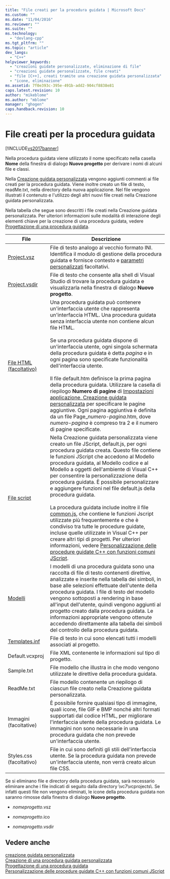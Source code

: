 ```yaml
---
title: "File creati per la procedura guidata | Microsoft Docs"
ms.custom: ""
ms.date: "11/04/2016"
ms.reviewer: ""
ms.suite: ""
ms.technology: 
  - "devlang-cpp"
ms.tgt_pltfrm: ""
ms.topic: "article"
dev_langs: 
  - "C++"
helpviewer_keywords: 
  - "creazioni guidate personalizzate, eliminazione di file"
  - "creazioni guidate personalizzate, file creati"
  - "file [C++], creati tramite una creazione guidata personalizzata"
  - "icone, eliminazione"
ms.assetid: 7f0e393c-395e-491b-add2-904cf8838e81
caps.latest.revision: 10
author: "mikeblome"
ms.author: "mblome"
manager: "ghogen"
caps.handback.revision: 10
---
```

# File creati per la procedura guidata
[!INCLUDE[vs2017banner](../assembler/inline/includes/vs2017banner.md)]

Nella procedura guidata viene utilizzato il nome specificato nella casella **Nome** della finestra di dialogo **Nuovo progetto** per derivare i nomi di alcuni file e classi.  
  
 Nella [Creazione guidata personalizzata](../ide/custom-wizard.md) vengono aggiunti commenti ai file creati per la procedura guidata.  Viene inoltre creato un file di testo, readMe.txt, nella directory della nuova applicazione.  Nel file vengono illustrati il contenuto e l'utilizzo degli altri nuovi file creati nella Creazione guidata personalizzata.  
  
 Nella tabella che segue sono descritti i file creati nella Creazione guidata personalizzata.  Per ulteriori informazioni sulle modalità di interazione degli elementi chiave per la creazione di una procedura guidata, vedere [Progettazione di una procedura guidata](../ide/designing-a-wizard.md).  
  
|File|Descrizione|  
|----------|-----------------|  
|[Project.vsz](../ide/dot-vsz-file-project-control.md)|File di testo analogo al vecchio formato INI.  Identifica il modulo di gestione della procedura guidata e fornisce contesto e [parametri personalizzati](../ide/custom-parameters-in-the-wizard-dot-vsz-file.md) facoltativi.|  
|[Project.vsdir](../Topic/Adding%20Wizards%20to%20the%20Add%20Item%20and%20New%20Project%20Dialog%20Boxes%20by%20Using%20.Vsdir%20Files.md)|File di testo che consente alla shell di Visual Studio di trovare la procedura guidata e visualizzarla nella finestra di dialogo **Nuovo progetto**.|  
|[File HTML \(facoltativo\)](../ide/html-files.md)|Una procedura guidata può contenere un'interfaccia utente che rappresenta un'interfaccia HTML.  Una procedura guidata senza interfaccia utente non contiene alcun file HTML.<br /><br /> Se una procedura guidata dispone di un'interfaccia utente, ogni singola schermata della procedura guidata è detta *pagina* e in ogni pagina sono specificate funzionalità dell'interfaccia utente.<br /><br /> Il file default.htm definisce la prima pagina della procedura guidata.  Utilizzare la casella di riepilogo **Numero di pagine** di [Impostazioni applicazione, Creazione guidata personalizzata](../ide/application-settings-custom-wizard.md) per specificare le pagine aggiuntive.  Ogni pagina aggiuntiva è definita da un file Page\_*numero\-pagina*.htm, dove *numero\-pagina* è compreso tra 2 e il numero di pagine specificate.|  
|[File script](../ide/jscript-file.md)|Nella Creazione guidata personalizzata viene creato un file JScript, default.js, per ogni procedura guidata creata.  Questo file contiene le funzioni JScript che accedono al Modello procedura guidata, al Modello codice e al Modello a oggetti dell'ambiente di Visual C\+\+ per consentire la personalizzazione della procedura guidata.  È possibile personalizzare e aggiungere funzioni nel file default.js della procedura guidata.<br /><br /> La procedura guidata include inoltre il file [common.js](../ide/customizing-cpp-wizards-with-common-jscript-functions.md), che contiene le funzioni Jscript utilizzate più frequentemente e che è condiviso tra tutte le procedure guidate, incluse quelle utilizzate in Visual C\+\+ per creare altri tipi di progetti.  Per ulteriori informazioni, vedere [Personalizzazione delle procedure guidate C\+\+ con funzioni comuni JScript](../ide/customizing-cpp-wizards-with-common-jscript-functions.md).|  
|[Modelli](../ide/template-files.md)|I modelli di una procedura guidata sono una raccolta di file di testo contenenti direttive, analizzate e inserite nella tabella dei simboli, in base alle selezioni effettuate dell'utente della procedura guidata.  I file di testo del modello vengono sottoposti a rendering in base all'input dell'utente, quindi vengono aggiunti al progetto creato dalla procedura guidata.  Le informazioni appropriate vengono ottenute accedendo direttamente alla tabella dei simboli del controllo della procedura guidata.|  
|[Templates.inf](../ide/templates-inf-file.md)|File di testo in cui sono elencati tutti i modelli associati al progetto.|  
|Default.vcxproj|File XML contenente le informazioni sul tipo di progetto.|  
|Sample.txt|File modello che illustra in che modo vengono utilizzate le direttive della procedura guidata.|  
|ReadMe.txt|File modello contenente un riepilogo di ciascun file creato nella Creazione guidata personalizzata.|  
|Immagini \(facoltative\)|È possibile fornire qualsiasi tipo di immagine, quali icone, file GIF e BMP nonché altri formati supportati dal codice HTML, per migliorare l'interfaccia utente della procedura guidata.  Le immagini non sono necessarie in una procedura guidata che non prevede un'interfaccia utente.|  
|Styles.css \(facoltativo\)|File in cui sono definiti gli stili dell'interfaccia utente.  Se la procedura guidata non prevede un'interfaccia utente, non verrà creato alcun file CSS.|  
  
 Se si eliminano file e directory della procedura guidata, sarà necessario eliminare anche i file indicati di seguito dalla directory \\vc7\\vcprojects\\.  Se infatti questi file non vengono eliminati, le icone della procedura guidata non saranno rimosse dalla finestra di dialogo **Nuovo progetto**.  
  
-   *nomeprogetto*.vsz  
  
-   *nomeprogetto*.ico  
  
-   *nomeprogetto*.vsdir  
  
## Vedere anche  
 [creazione guidata personalizzata](../ide/custom-wizard.md)   
 [Creazione di una procedura guidata personalizzata](../ide/creating-a-custom-wizard.md)   
 [Progettazione di una procedura guidata](../ide/designing-a-wizard.md)   
 [Personalizzazione delle procedure guidate C\+\+ con funzioni comuni JScript](../ide/customizing-cpp-wizards-with-common-jscript-functions.md)